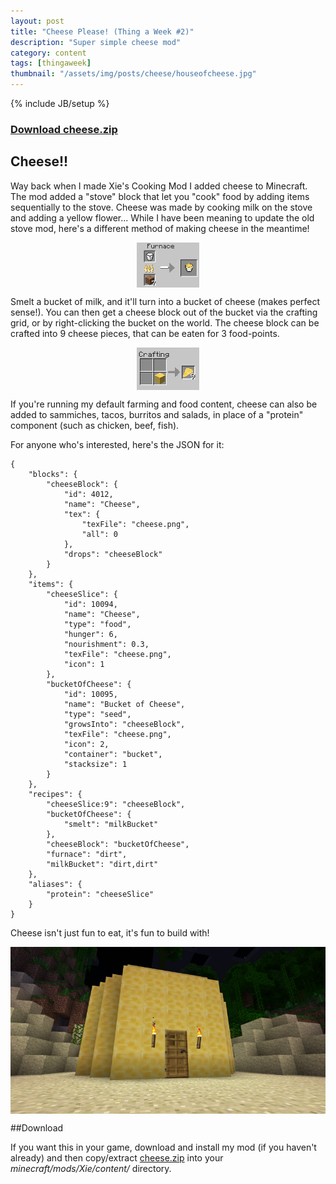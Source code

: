 ```yaml
---
layout: post
title: "Cheese Please! (Thing a Week #2)"
description: "Super simple cheese mod"
category: content
tags: [thingaweek]
thumbnail: "/assets/img/posts/cheese/houseofcheese.jpg"
---
```

{% include JB/setup %}

<style>
img {
  display: block; margin-left: auto; margin-right: auto;
}
</style>

### [Download cheese.zip](/assets/files/downloads/cheese.zip)

## Cheese!!
Way back when I made Xie's Cooking Mod I added cheese to Minecraft. The mod added a "stove" block that let you "cook" food by adding items sequentially to the stove. Cheese was made by cooking milk on the stove and adding a yellow flower... While I have been meaning to update the old stove mod, here's a different method of making cheese in the meantime!

<!--more-->

![Smelting cheese](/assets/img/posts/cheese/smeltingcheese.jpg)

Smelt a bucket of milk, and it'll turn into a bucket of cheese (makes perfect sense!). You can then get a cheese block out of the bucket via the crafting grid, or by right-clicking the bucket on the world. The cheese block can be crafted into 9 cheese pieces, that can be eaten for 3 food-points.

![Crafting cheese](/assets/img/posts/cheese/craftingcheese.jpg)

If you're running my default farming and food content, cheese can also be added to sammiches, tacos, burritos and salads, in place of a "protein" component (such as chicken, beef, fish).

For anyone who's interested, here's the JSON for it:

	{
		"blocks": {
			"cheeseBlock": {
				"id": 4012,
				"name": "Cheese",
				"tex": {
					"texFile": "cheese.png",
					"all": 0
				},
				"drops": "cheeseBlock"
			}
		},
		"items": {
			"cheeseSlice": {
				"id": 10094,
				"name": "Cheese",
				"type": "food",
				"hunger": 6,
				"nourishment": 0.3,
				"texFile": "cheese.png",
				"icon": 1
			},
			"bucketOfCheese": {
				"id": 10095,
				"name": "Bucket of Cheese",
				"type": "seed",
				"growsInto": "cheeseBlock",
				"texFile": "cheese.png",
				"icon": 2,
				"container": "bucket",
				"stacksize": 1
			}
		},
		"recipes": {
			"cheeseSlice:9": "cheeseBlock",
			"bucketOfCheese": {
				"smelt": "milkBucket"
			},
			"cheeseBlock": "bucketOfCheese",
			"furnace": "dirt",
			"milkBucket": "dirt,dirt"
		},
		"aliases": {
			"protein": "cheeseSlice"
		}
	}

Cheese isn't just fun to eat, it's fun to build with!

![Building with cheese](/assets/img/posts/cheese/houseofcheese.jpg)

##Download

If you want this in your game, download and install my mod (if you haven't already) and then copy/extract [cheese.zip](/assets/files/downloads/cheese.zip) into your *minecraft/mods/Xie/content/* directory.